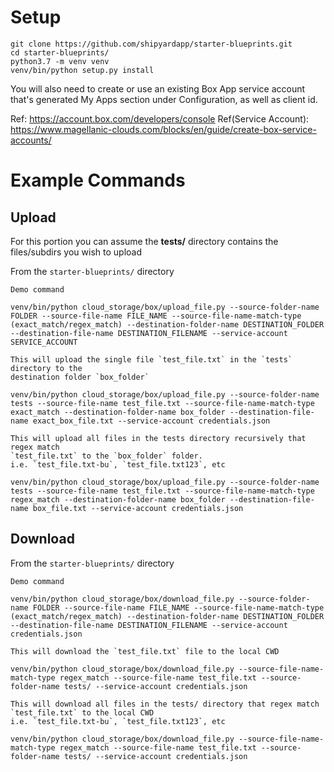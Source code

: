 # Setup

```
git clone https://github.com/shipyardapp/starter-blueprints.git
cd starter-blueprints/
python3.7 -m venv venv
venv/bin/python setup.py install
```

You will also need to create or use an existing Box App service account
that's generated My Apps section under Configuration, as well as client id.

Ref: https://account.box.com/developers/console
Ref(Service Account): https://www.magellanic-clouds.com/blocks/en/guide/create-box-service-accounts/

# Example Commands
## Upload

For this portion you can assume the **tests/** directory contains the files/subdirs
you wish to upload

From the `starter-blueprints/` directory
```
Demo command

venv/bin/python cloud_storage/box/upload_file.py --source-folder-name FOLDER --source-file-name FILE_NAME --source-file-name-match-type (exact_match/regex_match) --destination-folder-name DESTINATION_FOLDER --destination-file-name DESTINATION_FILENAME --service-account SERVICE_ACCOUNT

This will upload the single file `test_file.txt` in the `tests` directory to the 
destination folder `box_folder`

venv/bin/python cloud_storage/box/upload_file.py --source-folder-name tests --source-file-name test_file.txt --source-file-name-match-type exact_match --destination-folder-name box_folder --destination-file-name exact_box_file.txt --service-account credentials.json

This will upload all files in the tests directory recursively that regex match
`test_file.txt` to the `box_folder` folder.
i.e. `test_file.txt-bu`, `test_file.txt123`, etc

venv/bin/python cloud_storage/box/upload_file.py --source-folder-name tests --source-file-name test_file.txt --source-file-name-match-type regex_match --destination-folder-name box_folder --destination-file-name box_file.txt --service-account credentials.json

```

## Download

From the `starter-blueprints/` directory
```
Demo command

venv/bin/python cloud_storage/box/download_file.py --source-folder-name FOLDER --source-file-name FILE_NAME --source-file-name-match-type (exact_match/regex_match) --destination-folder-name DESTINATION_FOLDER --destination-file-name DESTINATION_FILENAME --service-account credentials.json

This will download the `test_file.txt` file to the local CWD

venv/bin/python cloud_storage/box/download_file.py --source-file-name-match-type regex_match --source-file-name test_file.txt --source-folder-name tests/ --service-account credentials.json

This will download all files in the tests/ directory that regex match
`test_file.txt` to the local CWD
i.e. `test_file.txt-bu`, `test_file.txt123`, etc

venv/bin/python cloud_storage/box/download_file.py --source-file-name-match-type regex_match --source-file-name test_file.txt --source-folder-name tests/ --service-account credentials.json

```

